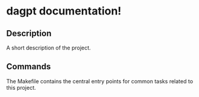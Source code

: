 # dagpt documentation!

## Description

A short description of the project.

## Commands

The Makefile contains the central entry points for common tasks related to this project.

